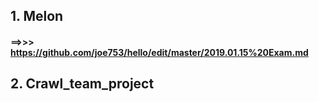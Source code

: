 ## 1. Melon  
#### ==>>>  https://github.com/joe753/hello/edit/master/2019.01.15%20Exam.md 

## 2. Crawl_team_project  

